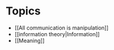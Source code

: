 # Topics
- [[All communication is manipulation]]
- [[information theory|Information]]
- [[Meaning]]

